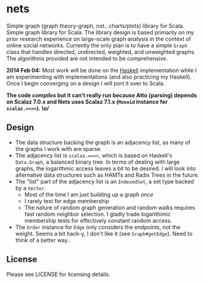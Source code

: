 # nets
Simple graph (graph theory-graph, not.. charts/plots) library for Scala.
Simple graph library for Scala. The library design is based primarily on
my prior research experience on large-scale graph analysis in the
context of online social networks. Currently the only plan is to have a
simple `Graph` class that handles directed, undirected, weighted, and
unweighted graphs. The algorithms provided are not intended to be
comprehensive.

**2014 Feb 04:** Most work will be done on the
[Haskell](https://github.com/adelbertc/nets-hs) implementation while I
am experimenting with implementations (and also practicing my Haskell).
Once I begin converging on a design I will port it over to Scala.

**The code *compiles* but it can't really run because Atto (parsing)
depends on Scalaz 7.0.x and Nets uses Scalaz 7.1.x (`Monoid` instance for
`scalaz.==>>`). \o/**

## Design
* The data structure backing the graph is an adjacency list, as many of the
  graphs I work with are sparse.
* The adjacency list is `scalaz.==>>`, which is based on Haskell's
  `Data.Graph`, a balanced binary tree. In terms of dealing with large graphs,
  the logarithmic access leaves a bit to be desired. I will look into
  alternative data structures such as HAMTs and Radix Trees in the future.
* The "list" part of the adjacency list is an `IndexedSet`, a set type
  backed by a `Vector`.
  * Most of the time I am just building up a graph *once*
  * I rarely test for edge membership
  * The nature of random graph generation and random walks requires fast
    random neighbor selection. I gladly trade logarithimic membership tests
    for effectively constant random access.
* The `Order` instance for `Edge` only considers the endpoints, not the weight.
  Seems a bit hack-y, I don't like it (see `Graph#getEdge`). Need to think
  of a better way..

## License
Please see LICENSE for licensing details.

